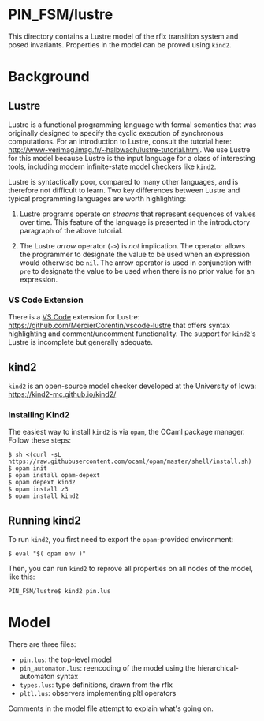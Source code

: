 PIN_FSM/lustre
===============

This directory contains a Lustre model of the rflx transition system and posed invariants.
Properties in the model can be proved using `kind2`.


# Background #

## Lustre ##

Lustre is a functional programming language with formal semantics that was originally designed to specify the cyclic execution of synchronous computations.
For an introduction to Lustre, consult the tutorial here: http://www-verimag.imag.fr/~halbwach/lustre-tutorial.html.
We use Lustre for this model because Lustre is the input language for a class of interesting tools, including modern infinite-state model checkers like `kind2`.

Lustre is syntactically poor, compared to many other languages, and is therefore not difficult to learn.
Two key differences between Lustre and typical programming languages are worth highlighting:

1. Lustre programs operate on _streams_ that represent sequences of values over time.
   This feature of the language is presented in the introductory paragraph of the above tutorial.

2. The Lustre _arrow_ operator (`->`) is *not* implication.
   The operator allows the programmer to designate the value to be used when an expression would otherwise be `nil`.
   The arrow operator is used in conjunction with `pre` to designate the value to be used when there is no prior value for an expression.

### VS Code Extension ###

There is a [VS Code](#https://code.visualstudio.com/) extension for Lustre: https://github.com/MercierCorentin/vscode-lustre that offers syntax highlighting and comment/uncomment functionality.
The support for `kind2`'s Lustre is incomplete but generally adequate.

## kind2 ##

`kind2` is an open-source model checker developed at the University of Iowa: https://kind2-mc.github.io/kind2/

### Installing Kind2 ###

The easiest way to install `kind2` is via `opam`, the OCaml package manager.
Follow these steps:

    $ sh <(curl -sL https://raw.githubusercontent.com/ocaml/opam/master/shell/install.sh)
    $ opam init
    $ opam install opam-depext
    $ opam depext kind2
    $ opam install z3
    $ opam install kind2

## Running kind2 ##

To run `kind2`, you first need to export the `opam`-provided environment:

    $ eval "$( opam env )"

Then, you can run `kind2` to reprove all properties on all nodes of the model, like this:

    PIN_FSM/lustre$ kind2 pin.lus


# Model #

There are three files:

- `pin.lus`: the top-level model
- `pin_automaton.lus`: reencoding of the model using the hierarchical-automaton syntax
- `types.lus`: type definitions, drawn from the rflx
- `pltl.lus`: observers implementing pltl operators

Comments in the model file attempt to explain what's going on.
